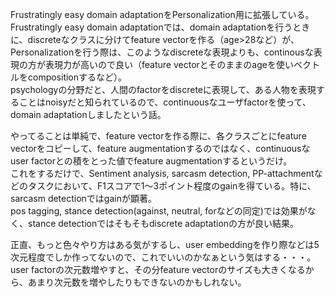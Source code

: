 Frustratingly easy domain adaptationをPersonalization用に拡張している。  
Frustratingly easy domain adaptationでは、domain adaptationを行うときに、discreteなクラスに分けてfeature vectorを作る（age>28など）が、Personalizationを行う際は、このようなdiscreteな表現よりも、continousな表現の方が表現力が高いので良い（feature vectorとそのままのageを使いベクトルをcompositionするなど）。  
psychologyの分野だと、人間のfactorをdiscreteに表現して、ある人物を表現することはnoisyだと知られているので、continuousなユーザfactorを使って、domain adaptationしましたという話。

やってることは単純で、feature vectorを作る際に、各クラスごとにfeature vectorをコピーして、feature augmentationするのではなく、continuousなuser factorとの積をとった値でfeature augmentationするというだけ。  
これをするだけで、Sentiment analysis, sarcasm detection, PP-attachmentなどのタスクにおいて、F1スコアで1〜3ポイント程度のgainを得ている。特に、sarcasm detectionではgainが顕著。  
pos tagging, stance detection(against, neutral, forなどの同定)では効果がなく、stance detectionではそもそもdiscrete adaptationの方が良い結果。

正直、もっと色々やり方はある気がするし、user embeddingを作り際などは5次元程度でしか作ってないので、これでいいのかなぁという気はする・・・。  
user factorの次元数増やすと、その分feature vectorのサイズも大きくなるから、あまり次元数を増やしたりもできないのかもしれない。
